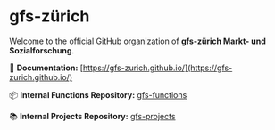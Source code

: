 # gfs-zürich

Welcome to the official GitHub organization of **gfs-zürich Markt- und Sozialforschung**.

🔗 **Documentation:** [https://gfs-zurich.github.io/](https://gfs-zurich.github.io/)

📦 **Internal Functions Repository:** [gfs-functions](https://github.com/gfs-zurich/gfs-functions)

📚 **Internal Projects Repository:** [gfs-projects](https://github.com/gfs-zurich/gfs-projects)